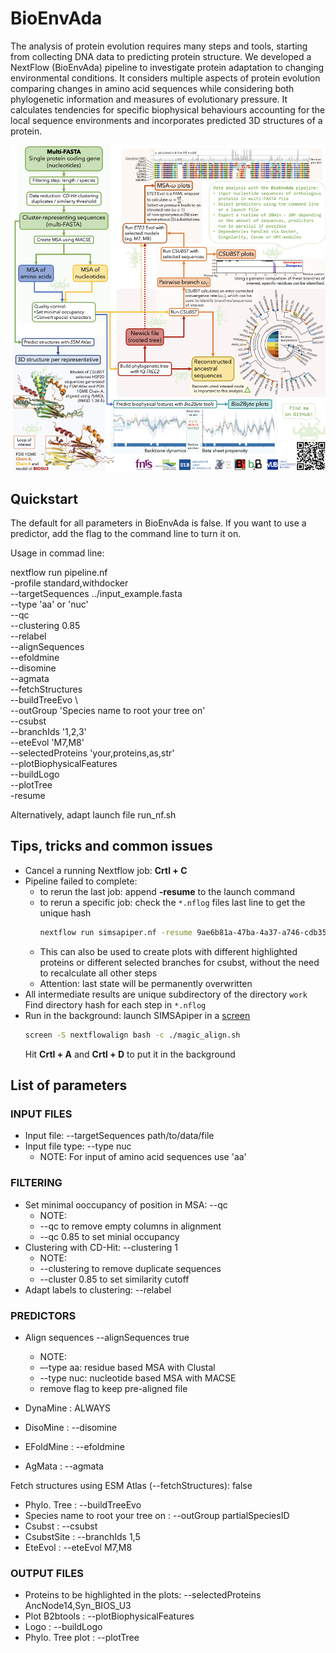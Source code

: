 # BioEnvAda

The analysis of protein evolution requires many steps and tools, starting from collecting DNA data to predicting protein structure. 
We developed a NextFlow (BioEnvAda) pipeline to investigate protein adaptation to changing environmental conditions. It considers multiple aspects of protein evolution comparing changes in amino acid sequences while considering both phylogenetic information and measures of evolutionary pressure. It calculates tendencies for specific biophysical behaviours accounting for the local sequence environments and incorporates predicted 3D structures of a protein.



![Demonstration of the BioEnvAda workflow and results!](BioEnvAda_scheme.png "Demonstration of the BioEnvAda workflow and results")
## Quickstart 

The default for all parameters in BioEnvAda is false. If you want to use a predictor, add the flag to the command line to turn it on.


Usage in commad line:

 nextflow run pipeline.nf \
    -profile standard,withdocker \
    --targetSequences ../input_example.fasta \
    --type 'aa' or 'nuc' \
    --qc \
    --clustering 0.85 \
    --relabel \
    --alignSequences \
    --efoldmine \
    --disomine \
    --agmata \
    --fetchStructures \
    --buildTreeEvo \   
    --outGroup 'Species name to root your tree on' \
    --csubst \
    --branchIds '1,2,3'\
    --eteEvol 'M7,M8' \
    --selectedProteins 'your,proteins,as,str' \
    --plotBiophysicalFeatures \
    --buildLogo \
    --plotTree \
	-resume

Alternatively, adapt launch file run_nf.sh

## Tips, tricks and common issues

 
- Cancel a running Nextflow job: **Crtl + C**
- Pipeline failed to complete:  
    - to rerun the last job: append **-resume** to the launch command 
    - to rerun a specific job: check the `*.nflog` files last line to get the unique hash 
        ```bash
        nextflow run simsapiper.nf -resume 9ae6b81a-47ba-4a37-a746-cdb3500bee0f 
        ```
    - This can also be used to create plots with different highlighted proteins or different selected branches for csubst, without the need to recalculate all other steps
    - Attention: last state will be permanently overwritten 
- All intermediate results are unique subdirectory of the directory `work` \
    Find directory hash for each step in `*.nflog` 
- Run in the background: launch SIMSApiper in a [screen](https://gist.github.com/jctosta/af918e1618682638aa82) 
    ```bash
    screen -S nextflowalign bash -c ./magic_align.sh
    ```
    Hit **Crtl + A** and **Crtl +  D** to put it in the background
    





## List of parameters

### INPUT FILES

- Input file: 		--targetSequences path/to/data/file
- Input file type: 	--type  nuc  
    - NOTE: For input of amino acid sequences use 'aa'
    
### FILTERING

- Set minimal ooccupancy of position in MSA: 		--qc 
    - NOTE:
    - --qc to remove empty columns in alignment
	- --qc 0.85 to set minial occupancy                        
- Clustering with CD-Hit: 						--clustering 1
	- NOTE: 
    - --clustering to remove duplicate sequences
	- --cluster 0.85 to set similarity cutoff 
- Adapt labels to clustering:						--relabel

### PREDICTORS

- Align sequences --alignSequences true
	- NOTE: 	
    - –-type aa: residue based MSA with Clustal
	- --type nuc: nucleotide based MSA with MACSE 
	- remove flag to keep pre-aligned file 

- DynaMine : ALWAYS
- DisoMine :					--disomine
- EFoldMine :					--efoldmine
- AgMata :					--agmata

Fetch structures using ESM Atlas (--fetchStructures): false

- Phylo. Tree :				--buildTreeEvo
- Species name to root your tree on :	--outGroup partialSpeciesID
- Csubst :					--csubst
- CsubstSite :				--branchIds 1,5
- EteEvol :					--eteEvol M7,M8

### OUTPUT FILES


- Proteins to be highlighted in the plots: --selectedProteins AncNode14,Syn_BIOS_U3
- Plot B2btools :							 --plotBiophysicalFeatures  
- Logo :									 --buildLogo
- Phylo. Tree plot :						 --plotTree
